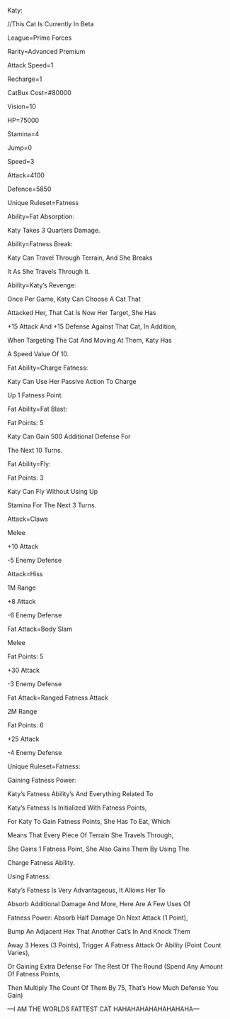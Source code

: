 Katy:

//This Cat Is Currently In Beta

League=Prime Forces

Rarity=Advanced Premium

Attack Speed=1

Recharge=1

CatBux Cost=#80000

Vision=10

HP=75000

Stamina=4

Jump=0

Speed=3

Attack=4100

Defence=5850

Unique Ruleset=Fatness

Ability=Fat Absorption:

Katy Takes 3 Quarters Damage.

Ability=Fatness Break:

Katy Can Travel Through Terrain, And She Breaks

It As She Travels Through It.

Ability=Katy’s Revenge:

Once Per Game, Katy Can Choose A Cat That

Attacked Her, That Cat Is Now Her Target, She Has

+15 Attack And +15 Defense Against That Cat, In Addition,

When Targeting The Cat And Moving At Them, Katy Has

A Speed Value Of 10.

Fat Ability=Charge Fatness:

Katy Can Use Her Passive Action To Charge

Up 1 Fatness Point.

Fat Ability=Fat Blast:

Fat Points: 5

Katy Can Gain 500 Additional Defense For

The Next 10 Turns. 

Fat Ability=Fly:

Fat Points: 3

Katy Can Fly Without Using Up

Stamina For The Next 3 Turns.

Attack=Claws

Melee

+10 Attack

-5 Enemy Defense

Attack=Hiss

1M Range

+8 Attack

-6 Enemy Defense

Fat Attack=Body Slam

Melee

Fat Points: 5

+30 Attack

-3 Enemy Defense

Fat Attack=Ranged Fatness Attack

2M Range

Fat Points: 6

+25 Attack

-4 Enemy Defense

Unique Ruleset=Fatness:

Gaining Fatness Power:

Katy’s Fatness Ability’s And Everything Related To

Katy’s Fatness Is Initialized With Fatness Points,

For Katy To Gain Fatness Points, She Has To Eat, Which

Means That Every Piece Of Terrain She Travels Through,

She Gains 1 Fatness Point, She Also Gains Them By Using The

Charge Fatness Ability.

Using Fatness:

Katy’s Fatness Is Very Advantageous, It Allows Her To

Absorb Additional Damage And More, Here Are A Few Uses Of

Fatness Power: Absorb Half Damage On Next Attack (1 Point),

Bump An Adjacent Hex That Another Cat’s In And Knock Them

Away 3 Hexes (3 Points), Trigger A Fatness Attack Or Ability (Point Count Varies),

Or Gaining Extra Defense For The Rest Of The Round (Spend Any Amount Of Fatness Points,

Then Multiply The Count Of Them By 75, That’s How Much Defense You Gain)

—I AM THE WORLDS FATTEST CAT HAHAHAHAHAHAHAHAHA—
